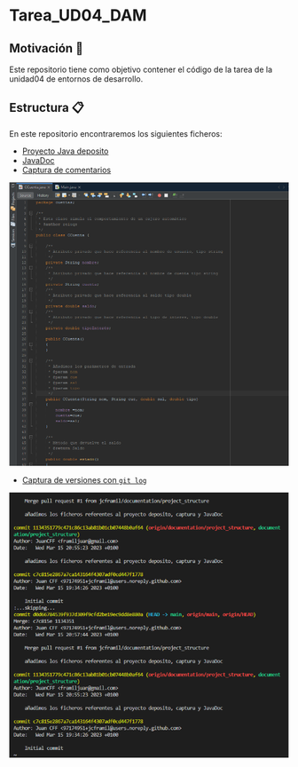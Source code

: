 # Tarea_UD04_DAM

## Motivación :book:

Este repositorio tiene como objetivo contener el código de la tarea de la unidad04 de entornos de desarrollo.

## Estructura :clipboard:

En este repositorio encontraremos los siguientes ficheros:

- [Proyecto Java deposito](deposito)
- [JavaDoc](deposito/dist/javadoc/index.html)
- [Captura de comentarios](comments_deposito.png)

![comments_deposito.png](comments_deposito.png)
- [Captura de versiones con `git log`](git_log.png)

![git_log.png](git_log.png)
